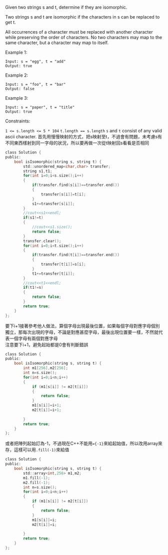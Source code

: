 Given two strings s and t, determine if they are isomorphic.

Two strings s and t are isomorphic if the characters in s can be replaced to get t.

All occurrences of a character must be replaced with another character while preserving the order of characters. No two characters may map to the same character, but a character may map to itself.

 

Example 1:
```
Input: s = "egg", t = "add"
Output: true
```
Example 2:
```
Input: s = "foo", t = "bar"
Output: false
```
Example 3:
```
Input: s = "paper", t = "title"
Output: true
```

Constraints:

```1 <= s.length <= 5 * 104```
```t.length == s.length```
```s``` and ```t``` consist of any valid ascii character.
首先用慢慢映射的方式，把s映射至t，不過會有問題，未考慮s有不同東西樣射到同一字母的狀況，所以要再做一次從t映射回s看看是否相同
```c
class Solution {
public:
    bool isIsomorphic(string s, string t) {
        std::unordered_map<char,char> transfer;
        string s1,t1;
        for(int i=0;i<s.size();i++)
        {
            if(transfer.find(s[i])==transfer.end())
            {
                transfer[s[i]]=t[i];
            }
            s1+=transfer[s[i]];
        }
        //cout<<s1<<endl;
        if(s1!=t)
        {
            //cout<<s1.size();
            return false;
        }
        transfer.clear();
        for(int i=0;i<t.size();i++)
        {
            if(transfer.find(t[i])==transfer.end())
            {
                transfer[t[i]]=s[i];
            }
            t1+=transfer[t[i]];
        }
        //cout<<t1<<endl;
        if(t1!=s)
        {
            return false;
        }
        return true;
    }
};
```
要下i+1接著參考他人做法，算個字母出現最後位置，如果每個字母對應字母個別獨立，那每次出現的字母，不論是對應甚麼字母，最後出現位置要一樣，不然就代表一個字母有兩個對應字母  
注意要下i+1，避免起始都是0會有判斷錯誤
```c
class Solution {
public:
    bool isIsomorphic(string s, string t) {
        int m1[256],m2[256];
        int n=s.size();
        for(int i=0;i<n;i++)
        {
            if (m1[s[i]] != m2[t[i]]) 
            {
                return false;
            }
            m1[s[i]]=i+1;
            m2[t[i]]=i+1;
            
        }
        return true;
    }
};

```

或者把陣列起始訂為-1，不過現在C++不能用```={-1}```來給起始值，所以改用array來存，這樣可以用```.fill(-1)```來給值
```c
class Solution {
public:
    bool isIsomorphic(string s, string t) {
        std::array<int,256> m1,m2;
        m1.fill(-1);
        m2.fill(-1);
        int n=s.size();
        for(int i=0;i<n;i++)
        {
            if (m1[s[i]] != m2[t[i]]) 
            {
                return false;
            }
            m1[s[i]]=i;
            m2[t[i]]=i;
            
        }
        return true;
    }
};

```
